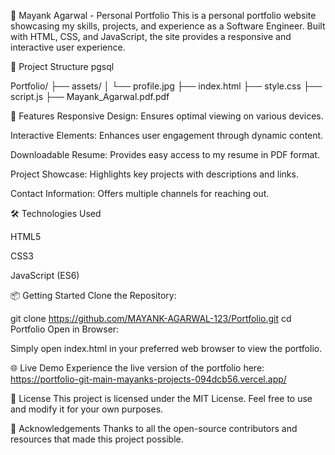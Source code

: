 💼 Mayank Agarwal - Personal Portfolio
This is a personal portfolio website showcasing my skills, projects, and experience as a Software Engineer. Built with HTML, CSS, and JavaScript, the site provides a responsive and interactive user experience.

📁 Project Structure
pgsql

Portfolio/
├── assets/
│   └── profile.jpg
├── index.html
├── style.css
├── script.js
├── Mayank_Agarwal.pdf.pdf

🚀 Features
Responsive Design: Ensures optimal viewing on various devices.

Interactive Elements: Enhances user engagement through dynamic content.

Downloadable Resume: Provides easy access to my resume in PDF format.

Project Showcase: Highlights key projects with descriptions and links.

Contact Information: Offers multiple channels for reaching out.

🛠️ Technologies Used

HTML5

CSS3

JavaScript (ES6)

📦 Getting Started
Clone the Repository:

git clone https://github.com/MAYANK-AGARWAL-123/Portfolio.git
cd Portfolio
Open in Browser:

Simply open index.html in your preferred web browser to view the portfolio.

🌐 Live Demo
Experience the live version of the portfolio here: https://portfolio-git-main-mayanks-projects-094dcb56.vercel.app/

📄 License
This project is licensed under the MIT License. Feel free to use and modify it for your own purposes.

🙏 Acknowledgements
Thanks to all the open-source contributors and resources that made this project possible.
